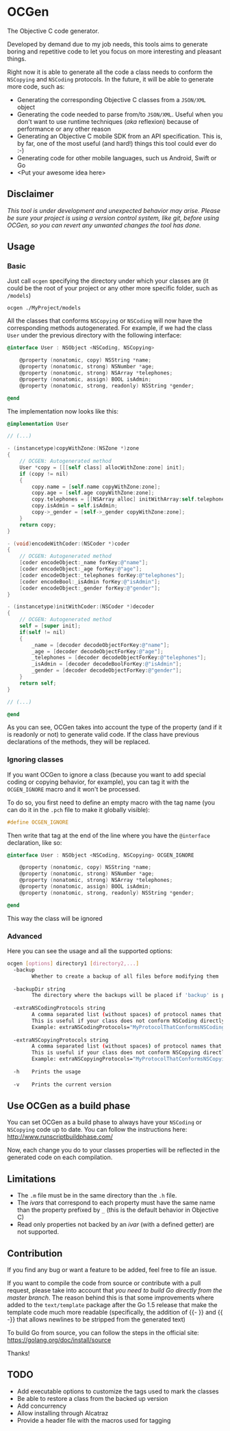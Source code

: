 # OCGen
The Objective C code generator.

Developed by demand due to my job needs, this tools aims to generate boring and repetitive code to let you focus on more
interesting and pleasant things.

Right now it is able to generate all the code a class needs to conform the `NSCopying` and `NSCoding` protocols.
In the future, it will be able to generate more code, such as:
 
* Generating the corresponding Objective C classes from a `JSON/XML` object
* Generating the code needed to parse from/to `JSON/XML`. Useful when you don't want to use runtime techniques (*aka* reflexion) 
because of performance or any other reason
* Generating an Objective C mobile SDK from an API specification. This is, by far, one of the most useful (and hard!) things this 
tool could ever do :-)
* Generating code for other mobile languages, such us Android, Swift or Go
* &lt;Put your awesome idea here&gt;

## Disclaimer
*This tool is under development and unexpected behavior may arise. Please be sure your project is using a version control system, like git, 
before using OCGen, so you can revert any unwanted changes the tool has done.*

## Usage
### Basic
Just call `ocgen` specifying the directory under which your classes are (it could be the root of your project or any other
more specific folder, such as `/models`)
	
	ocgen ./MyProject/models

All the classes that conforms `NSCopying` or `NSCoding` will now have the corresponding methods autogenerated.
For example, if we had the class `User` under the previous directory with the following interface:
```objective-c
@interface User : NSObject <NSCoding, NSCopying>    

    @property (nonatomic, copy) NSString *name;
    @property (nonatomic, strong) NSNumber *age;
    @property (nonatomic, strong) NSArray *telephones;
    @property (nonatomic, assign) BOOL isAdmin;
    @property (nonatomic, strong, readonly) NSString *gender;

@end
```
    
The implementation now looks like this:
```objective-c
@implementation User

// (...)

- (instancetype)copyWithZone:(NSZone *)zone
{
    // OCGEN: Autogenerated method
    User *copy = [[[self class] allocWithZone:zone] init];
    if (copy != nil)
    { 
        copy.name = [self.name copyWithZone:zone];
        copy.age = [self.age copyWithZone:zone];
        copy.telephones = [[NSArray alloc] initWithArray:self.telephones copyItems:YES];
        copy.isAdmin = self.isAdmin;
        copy->_gender = [self->_gender copyWithZone:zone];
    }
    return copy;
}

- (void)encodeWithCoder:(NSCoder *)coder
{
    // OCGEN: Autogenerated method
    [coder encodeObject:_name forKey:@"name"];
    [coder encodeObject:_age forKey:@"age"];
    [coder encodeObject:_telephones forKey:@"telephones"];
    [coder encodeBool:_isAdmin forKey:@"isAdmin"];
    [coder encodeObject:_gender forKey:@"gender"];
}

- (instancetype)initWithCoder:(NSCoder *)decoder
{
    // OCGEN: Autogenerated method
    self = [super init];
    if(self != nil)
    { 
        _name = [decoder decodeObjectForKey:@"name"];
        _age = [decoder decodeObjectForKey:@"age"];
        _telephones = [decoder decodeObjectForKey:@"telephones"];
        _isAdmin = [decoder decodeBoolForKey:@"isAdmin"];
        _gender = [decoder decodeObjectForKey:@"gender"];
    }
    return self;
}

// (...) 

@end
```

As you can see, OCGen takes into account the type of the property (and if it is readonly or not) to generate valid code.
If the class have previous declarations of the methods, they will be replaced.

### Ignoring classes
If you want OCGen to ignore a class (because you want to add special coding or copying behavior, for example), you
can tag it with the `OCGEN_IGNORE` macro and it won't be processed.

To do so, you first need to define an empty macro with the tag name (you can do it in the `.pch` file to make it globally visible):
```objective-c
#define OCGEN_IGNORE
```
    
Then write that tag at the end of the line where you have the `@interface` declaration, like so:
```objective-c
@interface User : NSObject <NSCoding, NSCopying> OCGEN_IGNORE   

    @property (nonatomic, copy) NSString *name;
    @property (nonatomic, strong) NSNumber *age;
    @property (nonatomic, strong) NSArray *telephones;
    @property (nonatomic, assign) BOOL isAdmin;
    @property (nonatomic, strong, readonly) NSString *gender;

@end
```
    
This way the class will be ignored 

### Advanced

Here you can see the usage and all the supported options: 
```bash
ocgen [options] directory1 [directory2,...]
  -backup
        Whether to create a backup of all files before modifying them
        
  -backupDir string
        The directory where the backups will be placed if 'backup' is present (default "./.ocgen")
        
  -extraNSCodingProtocols string
        A comma separated list (without spaces) of protocol names that will be considered as if they were NSCoding. 
        This is useful if your class does not conform NSCoding directly, but through another protocol that conforms it. 
        Example: extraNSCodingProtocols="MyProtocolThatConformsNSCoding,OtherProtocolThatConformsNSCoding"
        
  -extraNSCopyingProtocols string
        A comma separated list (without spaces) of protocol names that will be considered as if they were NSCopying. 
        This is useful if your class does not conform NSCopying directly, but through another protocol that conforms it. 
        Example: extraNSCopyingProtocols="MyProtocolThatConformsNSCopying,OtherProtocolThatConformsNSCopying"
        
  -h	Prints the usage
  
  -v	Prints the current version
```

## Use OCGen as a build phase
You can set OCGen as a build phase to always have your `NSCoding` or `NSCopying` code up to date.
You can follow the instructions here: http://www.runscriptbuildphase.com/ 

Now, each change you do to your classes properties will be reflected in the generated code on each compilation. 

## Limitations
* The `.m` file must be in the same directory than the `.h` file.
* The *ivars* that correspond to each property must have the same name than the property prefixed by `_` (this is the default
behavior in Objective C)
* Read only properties not backed by an *ivar* (with a defined getter) are not supported.

## Contribution
If you find any bug or want a feature to be added, feel free to file an issue. 

If you want to compile the code from source or contribute with a pull request, please take into account that *you need to 
build Go directly from the master branch*. The reason behind this is that some improvements where added
to the `text/template` package after the Go 1.5 release that make the template code much more readable (specifically, the addition of {{- }} and {{ -}}
that allows newlines to be stripped from the generated text)

To build Go from source, you can follow the steps in the official site: https://golang.org/doc/install/source
 
Thanks!

## TODO
* Add executable options to customize the tags used to mark the classes
* Be able to restore a class from the backed up version
* Add concurrency
* Allow installing through Alcatraz
* Provide a header file with the macros used for tagging
